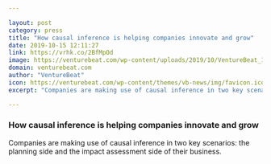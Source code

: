 ```yaml
---

layout: post
category: press
title: "How causal inference is helping companies innovate and grow"
date: 2019-10-15 12:11:27
link: https://vrhk.co/2BfMpOd
image: https://venturebeat.com/wp-content/uploads/2019/10/VentureBeat_1200px-Copy.png?w=1200&strip=all
domain: venturebeat.com
author: "VentureBeat"
icon: https://venturebeat.com/wp-content/themes/vb-news/img/favicon.ico
excerpt: "Companies are making use of causal inference in two key scenarios: the planning side and the impact assessment side of their business."

---
```


### How causal inference is helping companies innovate and grow

Companies are making use of causal inference in two key scenarios: the planning side and the impact assessment side of their business.